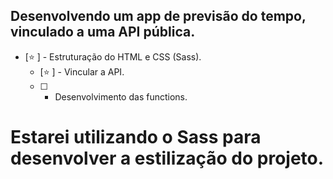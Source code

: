 ## Desenvolvendo um app de previsão do tempo, vinculado a uma API pública. 

- [⭐ ] - Estruturação do HTML e CSS (Sass). 
    - [⭐ ] - Vincular a API. 
    - [ ] - Desenvolvimento das functions. 

## 
Estarei utilizando o Sass para desenvolver a estilização do projeto.  
=======
